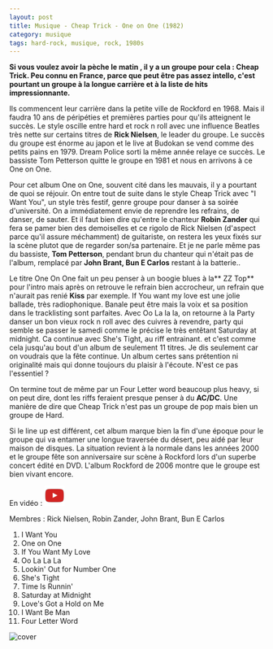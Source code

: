 ```yaml
---
layout: post
title: Musique - Cheap Trick - One on One (1982)
category: musique
tags: hard-rock, musique, rock, 1980s
---
```


**Si vous voulez avoir la pèche le matin , il y a un groupe pour cela : Cheap Trick. Peu connu en France, parce que peut être pas assez intello, c'est pourtant un groupe à la longue carrière et à la liste de hits impressionnante.**

Ils commencent leur carrière dans la petite ville de Rockford en 1968. Mais il faudra 10 ans de péripéties et premières parties pour qu'ils atteignent le succès. Le style oscille entre hard et rock n roll avec une influence Beatles très nette sur certains titres de **Rick Nielsen**, le leader du groupe. Le succès du groupe est énorme au japon et le live at Budokan se vend comme des petits pains en 1979. Dream Police sorti la même année relaye ce succès. Le bassiste Tom Petterson quitte le groupe en 1981 et nous en arrivons à ce One on One.

Pour cet album One on One, souvent cité dans les mauvais, il y a pourtant de quoi se réjouir. On entre tout de suite dans le style Cheap Trick avec "I Want You", un style très festif, genre groupe pour danser à sa soirée d'université. On a immédiatement envie de reprendre les refrains, de danser, de sauter. Et il faut bien dire qu'entre le chanteur **Robin Zander** qui fera se pamer bien des demoiselles et ce rigolo de Rick Nielsen (d'aspect parce qu'il assure méchamment) de guitariste, on restera les yeux fixés sur la scène plutot que de regarder son/sa partenaire. Et je ne parle même pas du bassiste, **Tom Petterson**, pendant brun du chanteur qui n'était pas de l'album, remplacé par **John Brant, Bun E Carlos** restant à la batterie..

Le titre One On One fait un peu penser à un boogie blues à la** ZZ Top** pour l'intro mais après on retrouve le refrain bien accrocheur, un refrain que n'aurait pas renié **Kiss** par exemple. If You want my love est une jolie ballade, très radiophonique. Banale peut être mais la voix et sa position dans le tracklisting sont parfaites. Avec Oo La la la, on retourne à la Party danser un bon vieux rock n roll avec des cuivres à revendre, party qui semble se passer le samedi comme le précise le très entêtant Saturday at midnight. Ca continue avec She's Tight, au riff entrainant. et c'est comme cela jusqu'au bout d'un album de seulement 11 titres. Je dis seulement car on voudrais que la fête continue. Un album certes sans prétention ni originalité mais qui donne toujours du plaisir à l'écoute. N'est ce pas l'essentiel ?

On termine tout de même par un Four Letter word beaucoup plus heavy, si on peut dire, dont les riffs feraient presque penser à du **AC/DC**. Une manière de dire que Cheap Trick n'est pas un groupe de pop mais bien un groupe de Hard.

Si le line up est différent, cet album marque bien la fin d'une époque pour le groupe qui va entamer une longue traversée du désert, peu aidé par leur maison de disques. La situation revient à la normale dans les années 2000 et le groupe fête son anniversaire sur scène à Rockford lors d'un superbe concert édité en DVD. L'album Rockford de 2006 montre que le groupe est bien vivant encore.

En vidéo : [![video](/images/youtube.png)](https://www.youtube.com/watch?v=BJs_L7yq5qE)

Membres : Rick Nielsen, Robin Zander, John Brant, Bun E Carlos

1. I Want You
2. One on One
3. If You Want My Love
4. Oo La La La
5. Lookin' Out for Number One
6. She's Tight
7. Time Is Runnin'
8. Saturday at Midnight
9. Love's Got a Hold on Me
10. I Want Be Man
11. Four Letter Word

![cover](https://filedn.eu/llqi9IBxlYouGRXYG2xlROb/img/2008/cheaptrickone.jpg)

